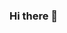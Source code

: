 ### Hi there 👋

<!--
**joel-mcmillin/joel-mcmillin** is a ✨ _special_ ✨ repository because its `README.md` (this file) appears on your GitHub profile.

Here are some ideas to get you started:

- 🔭 I’m currently working on ...
- 🌱 I’m currently learning ...
- 👯 I’m looking to collaborate on ...
- 🤔 I’m looking for help with ...
- 💬 Ask me about ...
- 📫 How to reach me: joelmcmillin@gmail.com
- 😄 Pronouns: He/Him
- ⚡ Fun fact: ...
-->
